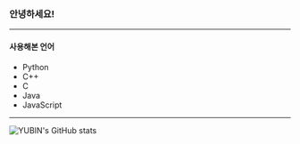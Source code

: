 ### 안녕하세요!
---
#### 사용해본 언어
- Python
- C++
- C
- Java
- JavaScript    

---
![YUBIN's GitHub stats](https://github-readme-stats.vercel.app/api?username=y8&show_icons=true&?count_private=true)
